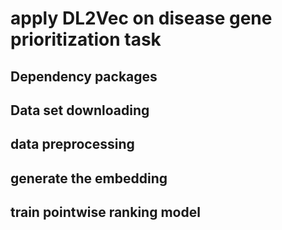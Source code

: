 # apply DL2Vec on disease gene prioritization task


## Dependency packages



## Data set downloading


## data preprocessing


## generate the embedding


## train pointwise ranking model 
